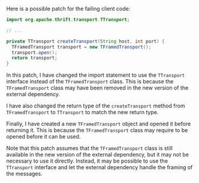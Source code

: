 Here is a possible patch for the failing client code:
```java
import org.apache.thrift.transport.TTransport;

// ...

private TTransport createTransport(String host, int port) {
  TFramedTransport transport = new TFramedTransport();
  transport.open();
  return transport;
}
```
In this patch, I have changed the import statement to use the `TTransport` interface instead of the `TFramedTransport` class. This is because the `TFramedTransport` class may have been removed in the new version of the external dependency.

I have also changed the return type of the `createTransport` method from `TFramedTransport` to `TTransport` to match the new return type.

Finally, I have created a new `TFramedTransport` object and opened it before returning it. This is because the `TFramedTransport` class may require to be opened before it can be used.

Note that this patch assumes that the `TFramedTransport` class is still available in the new version of the external dependency, but it may not be necessary to use it directly. Instead, it may be possible to use the `TTransport` interface and let the external dependency handle the framing of the messages.